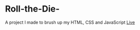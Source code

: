 # Roll-the-Die-
A project I made to brush up my HTML, CSS and JavaScript
[Live](https://omcar13.github.io/Roll-the-Die-/)
